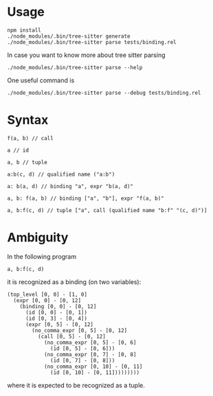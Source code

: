 # Usage

```
npm install
./node_modules/.bin/tree-sitter generate
./node_modules/.bin/tree-sitter parse tests/binding.rel
```

In case you want to know more about tree sitter parsing

```
./node_modules/.bin/tree-sitter parse --help
```

One useful command is

```
./node_modules/.bin/tree-sitter parse --debug tests/binding.rel
```

# Syntax

```
f(a, b) // call

a // id

a, b // tuple

a:b(c, d) // qualified name ("a:b")

a: b(a, d) // binding "a", expr "b(a, d)"

a, b: f(a, b) // binding ["a", "b"], expr "f(a, b)"

a, b:f(c, d) // tuple ["a", call (qualified name "b:f" "(c, d)")]
```

# Ambiguity

In the following program

```
a, b:f(c, d)
```

it is recognized as a binding (on two variables):

```
(top_level [0, 0] - [1, 0]
  (expr [0, 0] - [0, 12]
    (binding [0, 0] - [0, 12]
      (id [0, 0] - [0, 1])
      (id [0, 3] - [0, 4])
      (expr [0, 5] - [0, 12]
        (no_comma_expr [0, 5] - [0, 12]
          (call [0, 5] - [0, 12]
            (no_comma_expr [0, 5] - [0, 6]
              (id [0, 5] - [0, 6]))
            (no_comma_expr [0, 7] - [0, 8]
              (id [0, 7] - [0, 8]))
            (no_comma_expr [0, 10] - [0, 11]
              (id [0, 10] - [0, 11]))))))))
```

where it is expected to be recognized as a tuple.
